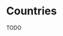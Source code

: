 # Countries

<!--
https://www.visualcapitalist.com/countries-with-the-highest-default-risk-in-2022/
-->

TODO

